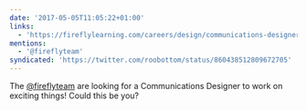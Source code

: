 ```yaml
---
date: '2017-05-05T11:05:22+01:00'
links:
  - 'https://fireflylearning.com/careers/design/communications-designer'
mentions:
  - '@fireflyteam'
syndicated: 'https://twitter.com/roobottom/status/860438512809672705'
---
```

The [@fireflyteam](https://twitter.com/@fireflyteam) are looking for a Communications Designer to work on exciting things! Could this be you? 
